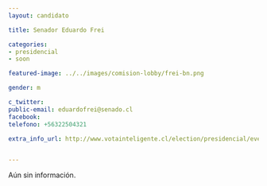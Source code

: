 ```yaml
---
layout: candidato

title: Senador Eduardo Frei

categories: 
- presidencial
- soon

featured-image: ../../images/comision-lobby/frei-bn.png

gender: m

c_twitter: 
public-email: eduardofrei@senado.cl 
facebook: 
telefono: +56322504321

extra_info_url: http://www.votainteligente.cl/election/presidencial/evelyn-matthei


---
```


Aún sin información.

